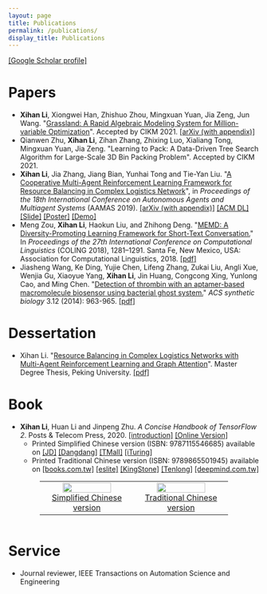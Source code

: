 ```yaml
---
layout: page
title: Publications
permalink: /publications/
display_title: Publications
---
```


[[Google Scholar profile]](https://scholar.google.com/citations?user=2Y-QNGEAAAAJ)

# Papers

- **Xihan Li**, Xiongwei Han, Zhishuo Zhou, Mingxuan Yuan, Jia Zeng, Jun Wang. "[Grassland: A Rapid Algebraic Modeling System for Million-variable Optimization](https://arxiv.org/abs/2108.04586)". Accepted by CIKM 2021. [[arXiv (with appendix)]](https://arxiv.org/abs/2108.04586)
- Qianwen Zhu, **Xihan Li**, Zihan Zhang, Zhixing Luo, Xialiang Tong, Mingxuan Yuan, Jia Zeng. "Learning to Pack: A Data-Driven Tree Search Algorithm for Large-Scale 3D Bin Packing Problem". Accepted by CIKM 2021. 
- **Xihan Li**, Jia Zhang, Jiang Bian, Yunhai Tong and Tie-Yan Liu. "[A Cooperative Multi-Agent Reinforcement Learning Framework for Resource Balancing in Complex Logistics Network](http://www.ifaamas.org/Proceedings/aamas2019/forms/contents.htm#4A)", in *Proceedings of the 18th International Conference on Autonomous Agents and Multiagent Systems* (AAMAS 2019). [[arXiv (with appendix)]](https://arxiv.org/abs/1903.00714) [[ACM DL]](https://dl.acm.org/doi/abs/10.5555/3306127.3331794) [[Slide]](https://drive.google.com/file/d/1D0ePPiuKKPD2klIu4lbTAJFHJ__vZXiS/view?usp=sharing) [[Poster]](https://drive.google.com/file/d/1tuJiH75KeLG9pA-7UsYq5Xe6-7ScyRKH/view?usp=sharing) [[Demo]](https://youtu.be/3lh6pFT349E)
- Meng Zou, **Xihan Li**, Haokun Liu, and Zhihong Deng. "[MEMD: A Diversity-Promoting Learning Framework for Short-Text Conversation.](http://www.aclweb.org/anthology/C18-1109)" In *Proceedings of the 27th International Conference on Computational Linguistics* (COLING 2018), 1281–1291. Santa Fe, New Mexico, USA: Association for Computational Linguistics, 2018. [[pdf]](http://www.aclweb.org/anthology/C18-1109)
- Jiasheng Wang, Ke Ding, Yujie Chen, Lifeng Zhang, Zukai Liu, Angli Xue, Wenjia Gu, Xiaoyue Yang, **Xihan Li**, Jin Huang, Congcong Xing, Yunlong Cao, and Ming Chen. "[Detection of thrombin with an aptamer-based macromolecule biosensor using bacterial ghost system.](http://pubs.acs.org/doi/abs/10.1021/sb500018f)" *ACS synthetic biology* 3.12 (2014): 963-965. [[pdf]]({{site.url}}/assets/publications/Detection_of_Thrombin_with_an_Aptamer-Ba.pdf)

<!-- *: Equal contribution -->

# Dessertation

- Xihan Li. "[Resource Balancing in Complex Logistics Networks with Multi-Agent Reinforcement Learning and Graph Attention](https://thesis.lib.pku.edu.cn/docinfo.action?id1=2af54d60979bfe1690800f0090ec79f3&id2=b6IKQrUK%252F4c%253D)". Master Degree Thesis, Peking University. [[pdf]]({{site.url}}/assets/publications/Master_Degree_Thesis.pdf)

# Book

- **Xihan Li**, Huan Li and Jinpeng Zhu. *A Concise Handbook of TensorFlow 2*. Posts & Telecom Press, 2020. [[introduction]]({{site.url}}/tensorflow/2018/08/29/a-concise-handbook-of-tensorflow.html) [[Online Version]](https://tf.wiki) 
  - Printed Simplified Chinese version (ISBN: 9787115546685) available on [[JD]](https://item.jd.com/12980534.html) [[Dangdang]](http://product.dangdang.com/29132630.html) [[TMall]](https://detail.tmall.com/item.htm?id=628240887768) [[iTuring]](https://www.ituring.com.cn/book/2705)
  - Printed Traditional Chinese version (ISBN: 9789865501945) available on [[books.com.tw]](https://www.books.com.tw/products/0010891529) [[eslite]](https://www.eslite.com/product/1001313432682014264005) [[KingStone]](https://www.kingstone.com.tw/basic/2013120586819) [[Tenlong]](https://www.tenlong.com.tw/products/9789865501945) [[deepmind.com.tw]](https://deepmind.com.tw/?product=%e5%be%9e%e4%be%86%e6%b2%92%e6%9c%89%e9%80%99%e9%ba%bc%e6%98%8e%e7%99%bd%e9%81%8e%ef%bc%9atensorflow-%e4%b8%8a%e8%bb%8a%e5%b0%b1%e5%ad%b8%e6%9c%83dm2121)

<center>
<table style="border: 0px; width: 75%">
    <tr>
        <td width="50%">
            <center>
                <a href="https://tf.wiki/zh_hans/">
                    <img src="{{site.url}}/assets/publications/tf_wiki_cover.jpg" width="75%"/> <br />
                    Simplified Chinese version
                </a>
            </center>
        </td>
        <td width="50%">
            <center>
                <a href="https://tf.wiki/zh_hant/">
                    <img src="{{site.url}}/assets/publications/tf_wiki_cover_zh_hant.jpg" width="75%"/> <br />
                    Traditional Chinese version           
                </a>
            </center>
        </td>
    </tr>
</table>
</center>

<style>
.clearfix::after {
  content: "";
  clear: both;
  display: table;
}
</style>

<div class="clearfix"></div>

# Service

- Journal reviewer, IEEE Transactions on Automation Science and Engineering